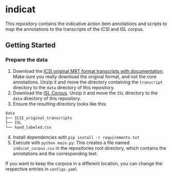 # indicat

This repository contains the indicative action item annotations and scripts to map the annotations to the transcripts of the ICSI and ISL corpus.

## Getting Started

### Prepare the data

1. Download the [ICSI original MRT format transcripts with documentation](http://groups.inf.ed.ac.uk/ami/ICSICorpusAnnotations/ICSI_original_transcripts.zip). Make sure you really download the original format, and not the core annotations. Unzip it and move the directory containing the `transcript` directory to the `data` directory of this repository.
2. Download the [ISL Corpus](https://ca.talkbank.org/data/ISL.zip). Unzip it and move the `ISL` directory to the `data` directory of this repository.
3. Ensure the resulting directory looks like this:

```bash
data
├── ICSI_original_transcripts
├── ISL
└── hand_labeled.csv
```

4. Install dependencies with `pip install -r requirements.txt`
5. Execute with `python main.py`: This creates a file named `indicat_corpus.csv` in the repositories root directory, which contains the annotations and the corresponding text.

If you want to keep the corpora in a different location, you can change the respective entries in `configs.yaml`
